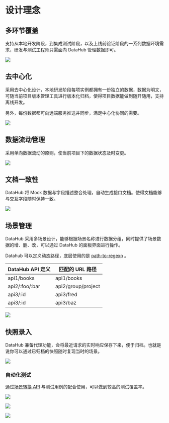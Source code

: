 # 设计理念

## 多环节覆盖

支持从本地开发阶段，到集成测试阶段，以及上线前验证阶段的一系列数据环境需求，研发与测试工程师只需面向 DataHub 管理数据即可。

![](https://wx4.sinaimg.cn/large/6d308bd9gy1fokqvum2gsj20s10l70vh.jpg)

## 去中心化

采用去中心化设计，本地研发阶段每项实例都拥有一份独立的数据，数据为明文，可随当前项目版本管理工具进行版本化归档，使得项目数据能做到随开随用，支持离线开发。

另外，每份数据都可向远端服务推送并同步，满足中心化协同的需要。

![](https://wx3.sinaimg.cn/large/6d308bd9gy1fokxgydf80j20np0cr0ts.jpg)

## 数据流动管理

采用单向数据流动的原则，使当前项目下的数据状态及时变更。

![](https://wx1.sinaimg.cn/large/6d308bd9gy1fokxgywfajj20mx0g0wfj.jpg)

## 文档一致性

DataHub 将 Mock 数据与字段描述整合处理，自动生成接口文档。使得文档能够与交互字段随时保持一致。

![](https://ws1.sinaimg.cn/large/bceaad1fly1fwkm6c8rh3j22a41g8jzd.jpg)

## 场景管理

DataHub 采用多场景设计，能够根据场景名称进行数据分组，同时提供了场景数据的增、删、改，可以通过 DataHub 的面板界面进行操作。

Datahub 可以定义动态路径，底层使用的是 [path-to-regexp](https://github.com/pillarjs/path-to-regexp) 。

| DataHub API 定义 | 匹配的 URL 路径      |
| ----             | ----                 |
| api1/books       | api1/books           |
| api2/:foo/:bar   | api2/group/project   |
| api3/:id         | api3/fred            |
| api3/:id         | api3/baz             |

![](https://ws1.sinaimg.cn/large/bceaad1fly1fwkm6bxcllj22a41g848i.jpg)

## 快照录入

DataHub 兼备代理功能，会将最近请求的实时响应保存下来，便于归档。也就是说你可以通过已归档的快照随时复现当时的场景。

![](https://ws1.sinaimg.cn/large/bceaad1fly1fwkm6ati9ij21kw13ado5.jpg)

### 自动化测试

通过[场景转换 API](https://macacajs.github.io/macaca-wd/#switchScene) 与测试用例的配合使用，可以做到较高的测试覆盖率。

![](https://wx1.sinaimg.cn/large/6d308bd9gy1g03hp2lea4j21950u0wyx.jpg)

![](https://wx1.sinaimg.cn/large/6d308bd9gy1g03hp2kkh3j21950u0wyg.jpg)

![](https://wx1.sinaimg.cn/large/6d308bd9ly1g0u0rdufm5j21640u0h8z.jpg)
